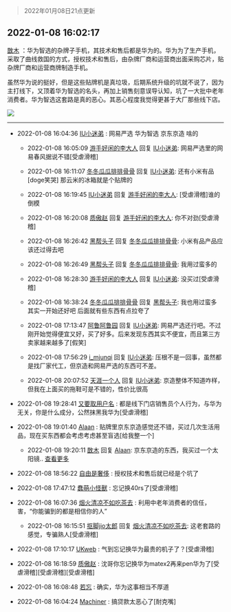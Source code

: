 > 2022年01月08日21点更新
<link rel="stylesheet" href="https://cdn.jsdelivr.net/gh/taotie6/sampleJSON@main/css/photo_show.css">
<meta name="referrer" content="no-referrer" />


 ## 2022-01-08 16:02:17 

 [㪚木](https://www.coolapk.com/feed/32681165?shareKey=NzJmMTUxMWE4N2UwNjFkOTUyNzg~) ：华为智选的杂牌子手机，其技术和售后都是华为的。华为为了生产手机，采取了曲线救国的方式，授权技术和售后，由杂牌厂商和运营商出面采购芯片，贴杂牌厂商和运营商牌制造手机。

虽然华为说的挺好，但是这些贴牌机是真垃圾，后期系统升级的坑就不说了，因为主打线下，又顶着华为智选的名头<!--break-->，再加上销售刻意误导认知，坑了一大批中老年消费者。华为智选这套路是真的恶心。其恶心程度我觉得更甚于大厂那些线下店。 

<div class="album">
<img class="img-item" src="https://image.coolapk.com/feed/2020/0410/08/1081091_b9edf756_8970_3705@300x263.gif" />
</div>

 ------- 

- 2022-01-08 16:04:36 [IU小迷弟](uid=2571083) : 网易严选 华为智选 京东京造 啥的 

    - 2022-01-08 16:05:09 [游手好闲的李大人](uid=1704844) 回复 [IU小迷弟](uid=2571083): 网易严选里的网易春风据说不错[受虐滑稽] 

    - 2022-01-08 16:11:07 [冬冬瓜瓜排排骨骨](uid=3463204) 回复 [IU小迷弟](uid=2571083): 还有小米有品[doge笑哭]   那云米的冰箱就是个贴牌的 

    - 2022-01-08 16:19:45 [IU小迷弟](uid=2571083) 回复 [游手好闲的李大人](uid=1704844): [受虐滑稽]谁的倒模 

    - 2022-01-08 16:20:08 [质傲赵](uid=1566723) 回复 [游手好闲的李大人](uid=1704844): 你不对劲[受虐滑稽] 

    - 2022-01-08 16:26:42 [黑帮头子](uid=2838832) 回复 [冬冬瓜瓜排排骨骨](uid=3463204): 小米有品产品应该还过得去吧 

    - 2022-01-08 16:26:49 [黑帮头子](uid=2838832) 回复 [冬冬瓜瓜排排骨骨](uid=3463204): 我用过蛮多的 

    - 2022-01-08 16:28:30 [游手好闲的李大人](uid=1704844) 回复 [IU小迷弟](uid=2571083): 没买过[受虐滑稽] 

    - 2022-01-08 16:38:24 [冬冬瓜瓜排排骨骨](uid=3463204) 回复 [黑帮头子](uid=2838832): 我也用过蛮多  其实一开始还好吧  后面就有些东西有点拉夸了 

    - 2022-01-08 17:13:47 [阿鲁阿鲁园](uid=8744023) 回复 [IU小迷弟](uid=2571083): 网易严选还行吧。不过刚开始觉得便宜又好，买了好多。后来发现东西其实不便宜，而且第三方卖家越来越多了[假笑] 

    - 2022-01-08 17:56:29 [i_mjunqi](uid=399564) 回复 [IU小迷弟](uid=2571083): 压根不是一回事，虽然都是找厂家代工，但京造和网易严选的东西可不差。 

    - 2022-01-08 20:07:52 [天涯一个人](uid=3225865) 回复 [IU小迷弟](uid=2571083): 京造整体不知道咋样，但我在上面买的拖鞋可是不错的，性价比很高 

- 2022-01-08 19:28:41 [又要取用户名](uid=4165690) : 都是线下门店销售员个人行为，与华为无关，你是什么成分，公然抹黑我华为[受虐滑稽] 

- 2022-01-08 19:01:40 [Alaan](uid=2552665) : 贴牌里京东京造感觉还不错，买过几次生活用品，现在买东西都会考虑考虑甚至盲选[给我整一个] 

    - 2022-01-08 19:20:11 [㪚木](uid=1081091) 回复 [Alaan](uid=2552665): 京东京造的东西，我买过一个太阳镜.. <a href="/feed/replyList?id=253766988">查看更多</a> 

- 2022-01-08 18:56:22 [自由是奢侈](uid=11435380) : 授权技术和售后就已经是个坑了 

- 2022-01-08 17:47:12 [蠢萌小怪獸](uid=2786281) : 忘记换40rs了[受虐滑稽] 

- 2022-01-08 16:07:36 [烟火清凉不如吃茶去](uid=4279524) : 利用中老年消费者的信任，害，“你能骗到的都是相信你的人” 

    - 2022-01-08 16:15:51 [抠脚jio太郎](uid=3743725) 回复 [烟火清凉不如吃茶去](uid=4279524): 这老套路的感觉，专骗熟人[受虐滑稽] 

- 2022-01-08 17:10:17 [UKweb](uid=3205288) : 气到忘记换华为最贵的机子了？[受虐滑稽] 

- 2022-01-08 16:18:59 [质傲赵](uid=1566723) : 沈哥你忘记换华为matex2再来pen华为了[受虐滑稽][受虐滑稽][受虐滑稽] 

- 2022-01-08 16:08:48 [若忘](uid=459610) : 确实，华为这事相当不厚道 

- 2022-01-08 16:04:24 [Machiner](uid=3114536) : 搞贷款太恶心了[耐克嘴] 

